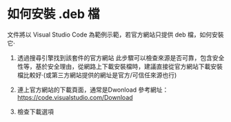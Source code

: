 # 如何安裝 .deb 檔

文件將以 Visual Studio Code 為範例示範，若官方網站只提供 deb 檔，如何安裝它‧

1. 透過搜尋引擎找到該套件的官方網站
此步驟可以檢查來源是否可靠，包含安全性等，基於安全理由，從網路上下載安裝檔時，建議直接從官方網站下載安裝檔比較好‧(或第三方網站提供的網址是官方/可信任來源也行)

2. 連上官方網站的下載頁面，通常是Dwonload
參考網址：https://code.visualstudio.com/Download

3. 檢查下載選項